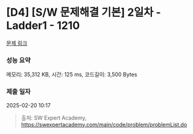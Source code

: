 # [D4] [S/W 문제해결 기본] 2일차 - Ladder1 - 1210 

[문제 링크](https://swexpertacademy.com/main/code/problem/problemDetail.do?contestProbId=AV14ABYKADACFAYh) 

### 성능 요약

메모리: 35,312 KB, 시간: 125 ms, 코드길이: 3,500 Bytes

### 제출 일자

2025-02-20 10:17



> 출처: SW Expert Academy, https://swexpertacademy.com/main/code/problem/problemList.do
